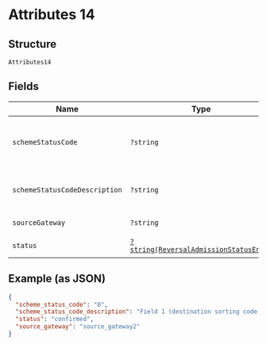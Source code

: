 
# Attributes 14

## Structure

`Attributes14`

## Fields

| Name | Type | Tags | Description | Getter | Setter |
|  --- | --- | --- | --- | --- | --- |
| `schemeStatusCode` | `?string` | Optional | Scheme-specific status code. Refer to scheme documentation where available. | getSchemeStatusCode(): ?string | setSchemeStatusCode(?string schemeStatusCode): void |
| `schemeStatusCodeDescription` | `?string` | Optional | Description of `scheme_status_code` | getSchemeStatusCodeDescription(): ?string | setSchemeStatusCodeDescription(?string schemeStatusCodeDescription): void |
| `sourceGateway` | `?string` | Optional | - | getSourceGateway(): ?string | setSourceGateway(?string sourceGateway): void |
| `status` | [`?string(ReversalAdmissionStatusEnum)`](../../doc/models/reversal-admission-status-enum.md) | Optional | Status of the reversal admission | getStatus(): ?string | setStatus(?string status): void |

## Example (as JSON)

```json
{
  "scheme_status_code": "0",
  "scheme_status_code_description": "Field 1 (destination sorting code) was invalid",
  "status": "confirmed",
  "source_gateway": "source_gateway2"
}
```

